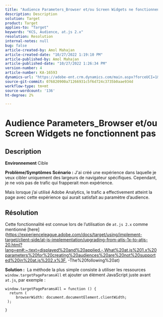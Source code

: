 ```yaml
---
title: "Audience Parameters_Browser et/ou Screen Widgets ne fonctionnent pas"
description: Description
solution: Target
product: Target
applies-to: "Target"
keywords: "KCS, Audience, at.js 2.x"
resolution: Resolution
internal-notes: null
bug: false
article-created-by: Amol Mahajan
article-created-date: "10/27/2022 1:19:10 PM"
article-published-by: Amol Mahajan
article-published-date: "10/27/2022 1:26:34 PM"
version-number: 4
article-number: KA-16593
dynamics-url: "https://adobe-ent.crm.dynamics.com/main.aspx?forceUCI=1&pagetype=entityrecord&etn=knowledgearticle&id=20c534f0-f955-ed11-bba2-6045bd006793"
source-git-commit: 076820900a71266931c5f6d724c3735b0aae934d
workflow-type: tm+mt
source-wordcount: '136'
ht-degree: 2%

---
```


# Audience Parameters_Browser et/ou Screen Widgets ne fonctionnent pas

## Description

<b>Environnement</b>
Cible


<b>Problème/Symptômes</b>
<b>Scénario :</b> J&#39;ai créé une expérience dans laquelle je veux cibler uniquement des largeurs de navigateur spécifiques. Cependant, je ne vois pas de trafic qui frapperait mon expérience.

Mais lorsque j’ai utilisé Adobe Analytics, le trafic a effectivement atteint la page avec cette expérience qui aurait satisfait au paramètre d’audience.


## Résolution


Cette fonctionnalité est connue lors de l’utilisation de `at.js 2.x` comme mentionné [here](https://experienceleague.adobe.com/docs/target/using/implement-target/client-side/at-js-implementation/upgrading-from-atjs-1x-to-atjs-20.html?lang=en#:~:text=displayed%20and%20applied.-,What%20at.js%201.x%20parameters%20for%20creating%20audiences%20are%20not%20supported%20in%20at.js%202.x%3F, -The%20following%20at)

<b>Solution :</b> 
La méthode la plus simple consiste à utiliser les ressources `window.targetPageParamsAll` et ajouter un élément JavaScript juste avant `at.js`, par exemple :




```
window.targetPageParamsAll = function () {
  return (
     browserWidth: document.documentElement.clientWidth;
 );
```


`}`


